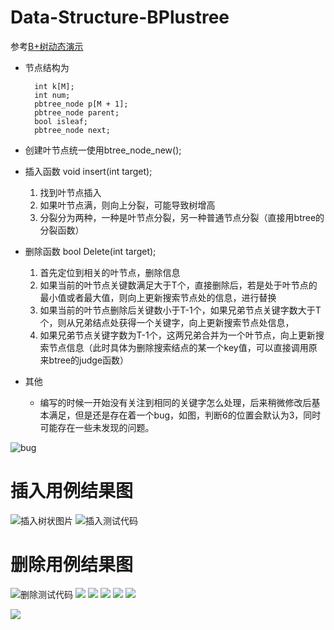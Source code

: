 # Data-Structure-BPlustree

参考[B+树动态演示](http://www.cs.usfca.edu/~galles/visualization/BPlusTree.html)



- 节点结构为

		int k[M];
		int num;
		pbtree_node p[M + 1];
		pbtree_node parent;
		bool isleaf;
		pbtree_node next;




- 创建叶节点统一使用btree_node_new();
- 插入函数	void insert(int target);
	1. 找到叶节点插入
	2. 如果叶节点满，则向上分裂，可能导致树增高
	3. 分裂分为两种，一种是叶节点分裂，另一种普通节点分裂（直接用btree的分裂函数）
- 删除函数  bool Delete(int target);
	1. 首先定位到相关的叶节点，删除信息
	2. 如果当前的叶节点关键数满足大于T个，直接删除后，若是处于叶节点的最小值或者最大值，则向上更新搜索节点处的信息，进行替换
	3. 如果当前的叶节点删除后关键数小于T-1个，如果兄弟节点关键字数大于T个，则从兄弟结点处获得一个关键字，向上更新搜索节点处信息，
	4. 如果兄弟节点关键字数为T-1个，这两兄弟合并为一个叶节点，向上更新搜索节点信息（此时具体为删除搜索结点的某一个key值，可以直接调用原来btree的judge函数）
- 其他
	- 编写的时候一开始没有关注到相同的关键字怎么处理，后来稍微修改后基本满足，但是还是存在着一个bug，如图，判断6的位置会默认为3，同时可能存在一些未发现的问题。

![bug](http://i.imgur.com/UqCBbpL.png)



# 插入用例结果图 #

![插入树状图片](http://i.imgur.com/zTdCbZg.png)
![插入测试代码](http://i.imgur.com/a7C4NBz.png)


# 删除用例结果图 #
![删除测试代码](http://i.imgur.com/vzfsjhV.png)
![](http://i.imgur.com/CtA72Hb.png)
![](http://i.imgur.com/BjCmEBb.png)
![](http://i.imgur.com/sWhojJv.png)
![](http://i.imgur.com/vbFjiFE.png)
![](http://i.imgur.com/jMd5ckt.png)

![](http://i.imgur.com/x4HOOoI.png)